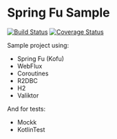 # Spring Fu Sample

[![Build Status](https://travis-ci.org/rodolphocouto/spring-fu-sample.svg?branch=master)](https://travis-ci.org/rodolphocouto/spring-fu-sample)
[![Coverage Status](https://codecov.io/gh/rodolphocouto/spring-fu-sample/branch/master/graph/badge.svg)](https://codecov.io/gh/rodolphocouto/spring-fu-sample)

Sample project using:

* Spring Fu (Kofu) 
* WebFlux
* Coroutines
* R2DBC
* H2
* Valiktor

And for tests:

* Mockk
* KotlinTest
